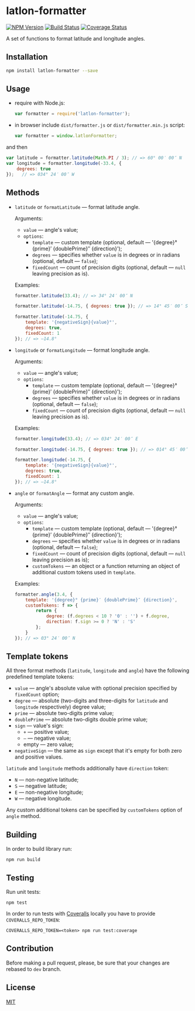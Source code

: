 # latlon-formatter

[![NPM Version](https://badge.fury.io/js/latlon-formatter.svg)](https://badge.fury.io/js/merge-professor)
[![Build Status](https://travis-ci.org/solarpatrol/latlon-formatter.svg?branch=dev)](https://travis-ci.org/solarpatrol/latlon-formatter)
[![Coverage Status](https://coveralls.io/repos/github/solarpatrol/latlon-formatter/badge.svg)](https://coveralls.io/github/solarpatrol/latlon-formatter)

A set of functions to format latitude and longitude angles.

## Installation

```bash
npm install latlon-formatter --save
```
    
## Usage

- require with Node.js:

    ```javascript
    var formatter = require('latlon-formatter');
    ```

- in browser include `dist/formatter.js` or `dist/formatter.min.js` script:

    ```javascript
    var formatter = window.latlonFormatter;
    ```
    
and then

```javascript    
var latitude = formatter.latitude(Math.PI / 3); // => 60° 00′ 00″ N 
var longitude = formatter.longitude(-33.4, {
    degrees: true
});   // => 034° 24′ 00″ W
```
    
## Methods

- `latitude` or `formatLatitude` — format latitude angle.

    Arguments:
    
    - `value` — angle's value;
    - `options`:
        - `template` — custom template (optional, default — '{degree}° {prime}′ {doublePrime}″ {direction}');
        - `degrees` — specifies whether `value` is in degrees or in radians (optional, default — `false`);
        - `fixedCount` — count of precision digits (optional, default — `null` leaving precision as is).

    Examples:

    ```javascript
    formatter.latitude(33.4); // => 34° 24′ 00″ N
    ```
    
    ```javascript
    formatter.latitude(-14.75, { degrees: true }); // => 14° 45′ 00″ S
    ```
    
    ```javascript
    formatter.latitude(-14.75, {
        template: '{negativeSign}{value}°',
        degrees: true,
        fixedCount: 1
    }); // => —14.8°
    ```
    
- `longitude` or `formatLongitude` — format longitude angle.

    Arguments:
    
    - `value` — angle's value;
    - `options`:
        - `template` — custom template (optional, default — '{degree}° {prime}′ {doublePrime}″ {direction}');
        - `degrees` — specifies whether `value` is in degrees or in radians (optional, default — `false`);
        - `fixedCount` — count of precision digits (optional, default — `null` leaving precision as is).

    Examples:

    ```javascript
    formatter.longitude(33.4); // => 034° 24′ 00″ E
    ```
    
    ```javascript
    formatter.longitude(-14.75, { degrees: true }); // => 014° 45′ 00″ W
    ```
    
    ```javascript
    formatter.longitude(-14.75, {
        template: '{negativeSign}{value}°',
        degrees: true,
        fixedCount: 1
    }); // => —14.8°
    ```
    
- `angle` or `formatAngle` — format any custom angle.

    Arguments:
    
    - `value` — angle's value;
    - `options`:
        - `template` — custom template (optional, default — '{degree}° {prime}′ {doublePrime}″ {direction}');
        - `degrees` — specifies whether `value` is in degrees or in radians (optional, default — `false`);
        - `fixedCount` — count of precision digits (optional, default — `null` leaving precision as is);
        - `customTokens` — an object or a function returning an object of additional custom tokens used in `template`.
         
    Examples:
    
    ```javascript
    formatter.angle(3.4, {
        template: '{degree}° {prime}′ {doublePrime}″ {direction}',
        customTokens: f => {
            return {
                degree: (f.degrees < 10 ? '0' : '') + f.degree,
                direction: f.sign >= 0 ? 'N' : 'S'
            };
        }
    }); // => 03° 24′ 00″ N
    ```
        
## Template tokens
        
All three format methods (`latitude`, `longitude` and `angle`) have the following predefined template tokens:

- `value` — angle's absolute value with optional precision specified by `fixedCount` option;
- `degree` — absolute (two-digits and three-digits for `latitude` and `longitude` respectively) degree value;
- `prime` — absolute two-digits prime value;
- `doublePrime` — absolute two-digits double prime value;
- `sign` — value's sign:
    - `+` — positive value;
    - `—` — negative value;
    - empty — zero value;
- `negativeSign` — the same as `sign` except that it's empty for both zero and positive values.

`latitude` and `longitude` methods additionally have `direction` token:
- `N` — non-negative latitude;
- `S` — negative latitude;
- `E` — non-negative longitude;
- `W` — negative longitude.

Any custom additional tokens can be specified by `customTokens` option of `angle` method. 
                                        
## Building

In order to build library run:
                                          
    npm run build
    
## Testing
    
Run unit tests:
    
    npm test
    
In order to run tests with [Coveralls](http://coveralls.io) locally you have to provide `COVERALLS_REPO_TOKEN`:
    
    COVERALLS_REPO_TOKEN=<token> npm run test:coverage
    
## Contribution
    
Before making a pull request, please, be sure that your changes are rebased to `dev` branch.

## License

[MIT](LICENSE)
